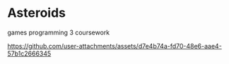 # Asteroids

games programming 3 coursework

https://github.com/user-attachments/assets/d7e4b74a-fd70-48e6-aae4-57b1c2666345


